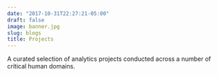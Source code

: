 ```yaml
---
date: "2017-10-31T22:27:21-05:00" 
draft: false
image: banner.jpg
slug: blogs
title: Projects 
---
```


A curated selection of analytics projects conducted across a number of critical human domains. 